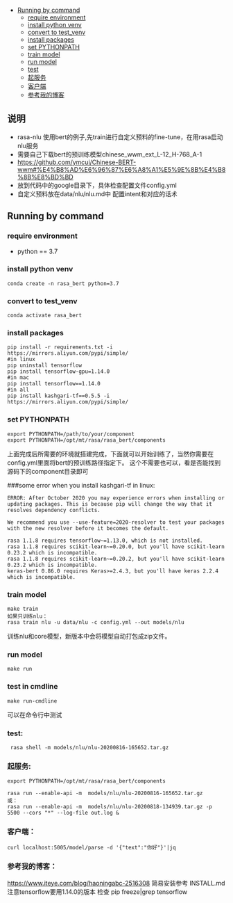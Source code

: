 
- [Running by command](#running-by-command)    
    - [require environment](#require-environment)    
    - [install python venv](#install-python-venv)   
    - [convert to test_venv](#convert-to-test_venv)   
    - [install packages](#install-packages)    
    - [set PYTHONPATH](#set-pythonpath)    
    - [train model](#train-model)    
    - [run model](#run-model)  
    - [test](#test)    
    - [起服务](#起服务) 
    - [客户端](#客户端) 
    - [参考我的博客](#参考我的博客)    
## 说明
- rasa-nlu 使用bert的例子,先train进行自定义预料的fine-tune，在用rasa启动nlu服务
- 需要自己下载bert的预训练模型chinese_wwm_ext_L-12_H-768_A-1 
- https://github.com/ymcui/Chinese-BERT-wwm#%E4%B8%AD%E6%96%87%E6%A8%A1%E5%9E%8B%E4%B8%8B%E8%BD%BD
- 放到代码中的google目录下，具体检查配置文件config.yml
- 自定义预料放在data/nlu/nlu.md中 配置intent和对应的话术

## Running by command
### require environment
 - python == 3.7

### install python venv
```
conda create -n rasa_bert python=3.7
```

### convert to test_venv
```
conda activate rasa_bert
```

### install packages
```
pip install -r requirements.txt -i https://mirrors.aliyun.com/pypi/simple/
#in linux
pip uninstall tensorflow
pip install tensorflow-gpu=1.14.0
#in mac
pip install tensorflow==1.14.0
#in all
pip install kashgari-tf==0.5.5 -i https://mirrors.aliyun.com/pypi/simple/
```

### set PYTHONPATH
```
export PYTHONPATH=/path/to/your/component
export PYTHONPATH=/opt/mt/rasa/rasa_bert/components
```
上面完成后所需要的环境就搭建完成，下面就可以开始训练了，当然你需要在config.yml里面将bert的预训练路径指定下。
这个不需要也可以，看是否能找到源码下的component目录即可

###some error when you install kashgari-tf in linux:
```
ERROR: After October 2020 you may experience errors when installing or updating packages. This is because pip will change the way that it resolves dependency conflicts.

We recommend you use --use-feature=2020-resolver to test your packages with the new resolver before it becomes the default.

rasa 1.1.8 requires tensorflow~=1.13.0, which is not installed.
rasa 1.1.8 requires scikit-learn~=0.20.0, but you'll have scikit-learn 0.23.2 which is incompatible.
rasa 1.1.8 requires scikit-learn~=0.20.2, but you'll have scikit-learn 0.23.2 which is incompatible.
keras-bert 0.86.0 requires Keras>=2.4.3, but you'll have keras 2.2.4 which is incompatible.
```

### train model
```
make train
如果只训练nlu：
rasa train nlu -u data/nlu -c config.yml --out models/nlu
```
训练nlu和core模型，新版本中会将模型自动打包成zip文件。

### run model
```
make run
```

### test in cmdline
```
make run-cmdline
```
可以在命令行中测试



### test:
```
 rasa shell -m models/nlu/nlu-20200816-165652.tar.gz
```

### 起服务:
```
export PYTHONPATH=/opt/mt/rasa/rasa_bert/components

rasa run --enable-api -m  models/nlu/nlu-20200816-165652.tar.gz
或：
rasa run --enable-api -m  models/nlu/nlu-20200818-134939.tar.gz -p 5500 --cors "*" --log-file out.log &
```
### 客户端：
```
curl localhost:5005/model/parse -d '{"text":"你好"}'|jq
```


### 参考我的博客：
https://www.iteye.com/blog/haoningabc-2516308
简易安装参考 INSTALL.md 注意tensorflow要用1.14.0的版本
检查 
pip freeze|grep tensorflow
